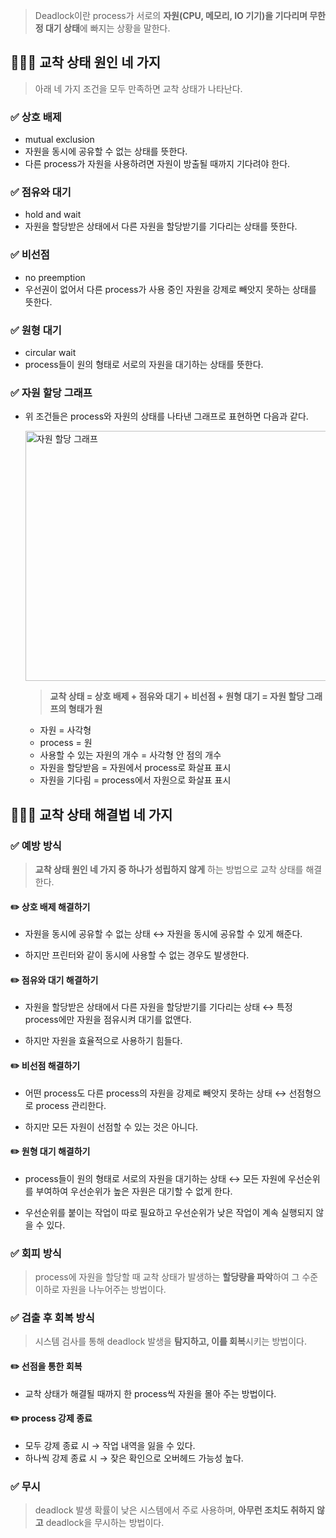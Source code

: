 > Deadlock이란 process가 서로의 **자원(CPU, 메모리, IO 기기)을 기다리며 무한정 대기 상태**에 빠지는 상황을 말한다.

## 🧑🏻‍💻 교착 상태 원인 네 가지

> 아래 네 가지 조건을 모두 만족하면 교착 상태가 나타난다.

### ✅ 상호 배제
- mutual exclusion
- 자원을 동시에 공유할 수 없는 상태를 뜻한다.
- 다른 process가 자원을 사용하려면 자원이 방출될 때까지 기다려야 한다.

### ✅ 점유와 대기
- hold and wait
- 자원을 할당받은 상태에서 다른 자원을 할당받기를 기다리는 상태를 뜻한다.

### ✅ 비선점
- no preemption
- 우선권이 없어서 다른 process가 사용 중인 자원을 강제로 빼앗지 못하는 상태를 뜻한다.

### ✅ 원형 대기
- circular wait
- process들이 원의 형태로 서로의 자원을 대기하는 상태를 뜻한다.

### ✅ 자원 할당 그래프
- 위 조건들은 process와 자원의 상태를 나타낸 그래프로 표현하면 다음과 같다.

    <img src="/img/운영체제/4-1-1.png" width="600" height="400" alt="자원 할당 그래프" />

    > **교착 상태 = 상호 배제 + 점유와 대기 + 비선점 + 원형 대기 = 자원 할당 그래프의 형태가 원**

    - 자원 = 사각형
    - process = 원
    - 사용할 수 있는 자원의 개수 = 사각형 안 점의 개수
    - 자원을 할당받음 = 자원에서 process로 화살표 표시
    - 자원을 기다림 = process에서 자원으로 화살표 표시

## 🧑🏻‍💻 교착 상태 해결법 네 가지

### ✅ 예방 방식

> **교착 상태 원인 네 가지 중 하나가 성립하지 않게** 하는 방법으로 교착 상태를 해결한다.

#### ✏️ 상호 배제 해결하기
- 자원을 동시에 공유할 수 없는 상태 ↔ 자원을 동시에 공유할 수 있게 해준다. 

- 하지만 프린터와 같이 동시에 사용할 수 없는 경우도 발생한다.

#### ✏️ 점유와 대기 해결하기
- 자원을 할당받은 상태에서 다른 자원을 할당받기를 기다리는 상태 ↔ 특정 process에만 자원을 점유시켜 대기를 없앤다. 

- 하지만 자원을 효율적으로 사용하기 힘들다.

#### ✏️ 비선점 해결하기
- 어떤 process도 다른 process의 자원을 강제로 빼앗지 못하는 상태 ↔ 선점형으로 process 관리한다.

- 하지만 모든 자원이 선점할 수 있는 것은 아니다.

#### ✏️ 원형 대기 해결하기
- process들이 원의 형태로 서로의 자원을 대기하는 상태 ↔ 모든 자원에 우선순위를 부여하여 우선순위가 높은 자원은 대기할 수 없게 한다.

- 우선순위를 붙이는 작업이 따로 필요하고 우선순위가 낮은 작업이 계속 실행되지 않을 수 있다.

### ✅ 회피 방식
>  process에 자원을 할당할 때 교착 상태가 발생하는 **할당량을 파악**하여 그 수준 이하로 자원을 나누어주는 방법이다.

### ✅ 검출 후 회복 방식
> 시스템 검사를 통해 deadlock 발생을 **탐지하고, 이를 회복**시키는 방법이다.

#### ✏️ 선점을 통한 회복
- 교착 상태가 해결될 때까지 한 process씩 자원을 몰아 주는 방법이다.

#### ✏️ process 강제 종료
- 모두 강제 종료 시 → 작업 내역을 잃을 수 있다.
- 하나씩 강제 종료 시 → 잦은 확인으로 오버헤드 가능성 높다.

### ✅ 무시
> deadlock 발생 확률이 낮은 시스템에서 주로 사용하며, **아무런 조치도 취하지 않고** deadlock을 무시하는 방법이다.
